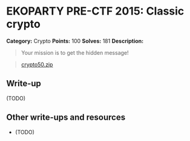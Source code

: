 # EKOPARTY PRE-CTF 2015: Classic crypto

**Category:** Crypto
**Points:** 100
**Solves:** 181
**Description:**

> Your mission is to get the hidden message!

>[crypto50.zip](crypto50.zip)  

## Write-up

(TODO)

## Other write-ups and resources

* (TODO) 
